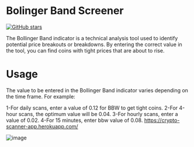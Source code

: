 # Bolinger Band Screener 
[![GitHub stars](https://img.shields.io/github/stars/atilaahmettaner/CryptoScanner)](https://github.com/atilaahmettaner/CryptoScanner/stargazers)

 The Bollinger Band indicator is a technical analysis tool used to identify potential price breakouts or breakdowns. By entering the correct value in the tool, you can find coins with tight prices that are about to rise.

# Usage
The value to be entered in the Bollinger Band indicator varies depending on the time frame. For example:

 1-For daily scans, enter a value of 0.12 for BBW to get tight coins.
 2-For 4-hour scans, the optimum value will be 0.04.
 3-For hourly scans, enter a value of 0.02.
 4-For 15 minutes, enter bbw value of 0.08.
    https://crypto-scanner-app.herokuapp.com/

![image](https://user-images.githubusercontent.com/67838093/205168192-3630a8f1-9f37-485b-8b20-6ae07631dfab.png)
